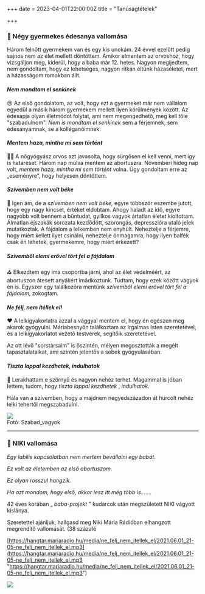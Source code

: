 +++
date = 2023-04-01T22:00:00Z
title = "Tanúságtételek"

+++
### **💖 Négy gyermekes édesanya vallomása**

Három felnőtt gyermekem van és egy kis unokám. 24 évvel ezelőtt pedig sajnos nem az élet mellett döntöttem. Amikor elmentem az orvoshoz, hogy vizsgáljon meg, kiderül, hogy a baba már 12. hetes. Nagyon megijedtem, nem gondoltam, hogy ez lehetséges, nagyon ritkán éltünk házaséletet, mert a házasságom romokban állt.

#### **_Nem mondtam el senkinek_**

😢 Az első gondolatom, az volt, hogy ezt a gyermeket már nem vállalom egyedül a másik három gyermekem mellett ilyen körülmények között. Az édesapja olyan életmódot folytat, ami nem megengedhető, meg kell tőle "szabadulnom". _Nem is mondtam el senkinek_ sem a férjemnek, sem édesanyámnak, se a kolléganőimnek.

#### **_Mentem haza, mintha mi sem történt_**

🤦‍♀️ A nőgyógyász orvos azt javasolta, hogy sürgősen el kell venni, mert így is határeset. Három nap múlva mentem az abortuszra. Novemberi hideg nap volt, _mentem haza, mintha mi sem történt_ volna. Úgy gondoltam erre az „eseményre”, hogy helyesen döntöttem.

#### **_Szívemben nem volt béke_**

🔐 Igen ám, de a _szívemben nem volt béke,_ egyre többször eszembe jutott, hogy egy nagy kincset, értéket eldobtam. Ahogy haladt az idő, egyre nagyobb volt bennem a bűntudat, gyilkos vagyok ártatlan életet kioltottam. Álmatlan éjszakák sorozata kezdődött, szorongás, depresszióra utaló jelek mutatkoztak. A fájdalom a lelkemben nem enyhült. Neheztelje a férjemre, hogy miért kellett ilyet csinálni, neheztelje önmagamra, hogy ilyen balfék csak én lehetek, gyermekemre, hogy miért érkezett?

#### **_Szívemből elemi erővel tört fel a fájdalom_**

⛪ Elkezdtem egy ima csoportba járni, ahol az élet védelméért, az abortuszon átesett anyákért imádkoztunk. Tudtam, hogy ezek között vagyok én is. Egyszer egy találkozóra mentünk _szívemből elemi erővel tört fel a fájdalom,_ zokogtam.

#### **_Ne félj, nem ítéllek el!_**

♥ A lelkigyakorlatra azzal a vággyal mentem el, hogy én egészen meg akarok gyógyulni. Máriabesnyőn találkoztam az Irgalmas Isten szeretetével, és a lelkigyakorlatot vezető testvérek, segítőik szeretetével.

Az ott lévő "sorstársaim" is őszintén, mélyen megosztották a megélt tapasztalataikat, ami szintén jelentős a sebek gyógyulásában.

#### **_Tiszta lappal kezdhetek, indulhatok_**

🙂 Lerakhattam e szörnyű és nagyon nehéz terhet. Magammal is jóban lettem, tudom, hogy _tiszta lappal kezdhetek_ , _indulhatok._

Hála van a szívemben, hogy a majdnem negyedszázadon át hurcolt nehéz lelki tehertől megszabadulni.

![](/uploads/szabad-vagyok.jpg)  
Fotó: Szabad_vagyok

***

#### 

### **💖 NIKI vallomása**

_Egy labilis kapcsolatban nem mertem bevállalni egy babát._

_Ez volt az életemben az első abortuszom._

_Ez olyan rosszul hangzik._

_Ha azt mondom, hogy első, akkor lesz itt még több is……._

42 éves korában „ _baba-projekt_ " kudarcok után megszületett NIKI vágyott kislánya.

Szeretettel ajánljuk, hallgasd meg Niki Mária Rádióban elhangzott megrendítő vallomását. (38 százalé

[https://hangtar.mariaradio.hu/media/ne_felj_nem_itellek_el/2021.06.01_21-05-ne_felj_nem_itellek_el.mp3](https://hangtar.mariaradio.hu/media/ne_felj_nem_itellek_el/2021.06.01_21-05-ne_felj_nem_itellek_el.mp3 "https://hangtar.mariaradio.hu/media/ne_felj_nem_itellek_el/2021.06.01_21-05-ne_felj_nem_itellek_el.mp3")

![](/uploads/megszuletett.jpg)